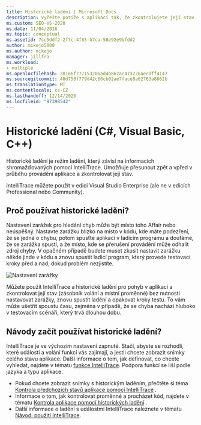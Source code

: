 ```yaml
---
title: Historické ladění | Microsoft Docs
description: Vyřešte potíže s aplikací tak, že zkontrolujete její stav při přesunu zpět a vpřed po jejím spuštění. IntelliTrace shromažďuje informace o této funkci.
ms.custom: SEO-VS-2020
ms.date: 11/04/2016
ms.topic: conceptual
ms.assetid: 7cc5ddf2-2f7c-4f83-b7ca-58e92e9bfdd2
author: mikejo5000
ms.author: mikejo
manager: jillfra
ms.workload:
- multiple
ms.openlocfilehash: 38166f777153206ad4b862ac473226aecdff4147
ms.sourcegitcommit: 40d758f779d42c66cb02ae7face8a62763a8662b
ms.translationtype: MT
ms.contentlocale: cs-CZ
ms.lasthandoff: 12/14/2020
ms.locfileid: "97398542"
---
```

# <a name="historical-debugging-c-visual-basic-c"></a>Historické ladění (C#, Visual Basic, C++)

Historické ladění je režim ladění, který závisí na informacích shromažďovaných pomocí IntelliTrace. Umožňuje přesunout zpět a vpřed v průběhu provádění aplikace a zkontrolovat její stav.

 IntelliTrace můžete použít v edici Visual Studio Enterprise (ale ne v edicích Professional nebo Community).

## <a name="why-use-historical-debugging"></a>Proč používat historické ladění?

 Nastavení zarážek pro hledání chyb může být místo toho Affair nebo neúspěšný. Nastavte zarážku blízko na místo v kódu, kde máte podezření, že se jedná o chybu, potom spusťte aplikaci v ladicím programu a doufáme, že se zarážka spustí, a že místo, kde se přerušení provádění může odhalit zdroj chyby. V opačném případě budete muset zkusit nastavit zarážku někde jinde v kódu a znovu spustit ladicí program, který provede testovací kroky před a nad, dokud problém nezjistíte.

 ![Nastavení zarážky](../debugger/media/breakpointprocesa.png "BreakpointProcesa")

 Můžete použít IntelliTrace a historické ladění pro pohyb v aplikaci a zkontrolovat její stav (zásobník volání a místní proměnné) bez nutnosti nastavovat zarážky, znovu spustit ladění a opakovat kroky testu. To vám může ušetřit spoustu času, zejména v případě, že se chyba nachází hluboko v testovacím scénáři, který trvá dlouhou dobu.

## <a name="how-do-i-start-using-historical-debugging"></a>Návody začít používat historické ladění?

IntelliTrace je ve výchozím nastavení zapnuté. Stačí, abyste se rozhodli, které události a volání funkcí vás zajímají, a jestli chcete zobrazit snímky celého stavu aplikace. Další informace o tom, jak definovat, co chcete vyhledat, najdete v tématu [funkce IntelliTrace](../debugger/intellitrace-features.md). Podpora funkcí se liší podle jazyka a typu aplikace.

- Pokud chcete zobrazit snímky s historickým laděním, přečtěte si téma [Kontrola předchozích stavů aplikace pomocí IntelliTrace](../debugger/view-historical-application-state.md) .
- Informace o tom, jak kontrolovat proměnné a procházet kód, najdete v tématu [Kontrola aplikace pomocí historických ladění](../debugger/historical-debugging-inspect-app.md) .
- Další informace o ladění s událostmi IntelliTrace naleznete v tématu [Návod: použití IntelliTrace](../debugger/walkthrough-using-intellitrace.md).